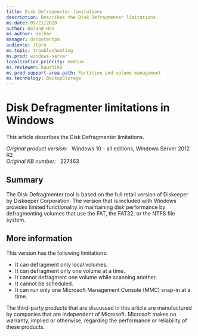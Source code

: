 ```yaml
---
title: Disk Defragmenter limitations
description: Describes the Disk Defragmenter limitations.
ms.date: 09/21/2020
author: Deland-Han 
ms.author: delhan
manager: dscontentpm
audience: itpro
ms.topic: troubleshooting
ms.prod: windows-server
localization_priority: medium
ms.reviewer: kaushika
ms.prod-support-area-path: Partition and volume management
ms.technology: BackupStorage
---
```

# Disk Defragmenter limitations in Windows

This article describes the Disk Defragmenter limitations.

_Original product version:_ &nbsp; Windows 10 - all editions, Windows Server 2012 R2  
_Original KB number:_ &nbsp; 227463

## Summary

The Disk Defragmenter tool is based on the full retail version of Diskeeper by Diskeeper Corporation. The version that is included with Windows provides limited functionality in maintaining disk performance by defragmenting volumes that use the FAT, the FAT32, or the NTFS file system.

## More information

This version has the following limitations:

- It can defragment only local volumes.
- It can defragment only one volume at a time.
- It cannot defragment one volume while scanning another.
- It cannot be scheduled.
- It can run only one Microsoft Management Console (MMC) snap-in at a time.

The third-party products that are discussed in this article are manufactured by companies that are independent of Microsoft. Microsoft makes no warranty, implied or otherwise, regarding the performance or reliability of these products.
